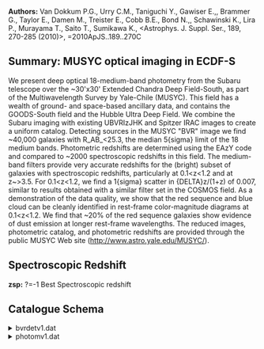 **Authors:** Van Dokkum P.G., Urry C.M., Taniguchi Y., Gawiser E.,, Brammer G., Taylor E., Damen M., Treister E., Cobb B.E., Bond N.,, Schawinski K., Lira P., Murayama T., Saito T., Sumikawa K., <Astrophys. J. Suppl. Ser., 189, 270-285 (2010)>, =2010ApJS..189..270C

## Summary: MUSYC optical imaging in ECDF-S 

We present deep optical 18-medium-band photometry from the Subaru telescope over the ~30'x30' Extended Chandra Deep Field-South, as part of the Multiwavelength Survey by Yale-Chile (MUSYC). This field has a wealth of ground- and space-based ancillary data, and contains the GOODS-South field and the Hubble Ultra Deep Field. We combine the Subaru imaging with existing UBVRIzJHK and Spitzer IRAC images to create a uniform catalog. Detecting sources in the MUSYC "BVR" image we find ~40,000 galaxies with R_AB_<25.3, the median 5{sigma} limit of the 18 medium bands. Photometric redshifts are determined using the EAzY code and compared to ~2000 spectroscopic redshifts in this field. The medium-band filters provide very accurate redshifts for the (bright) subset of galaxies with spectroscopic redshifts, particularly at 0.1<z<1.2 and at z~>3.5. For 0.1<z<1.2, we find a 1{sigma} scatter in {DELTA}z/(1+z) of 0.007, similar to results obtained with a similar filter set in the COSMOS field. As a demonstration of the data quality, we show that the red sequence and blue cloud can be cleanly identified in rest-frame color-magnitude diagrams at 0.1<z<1.2. We find that ~20% of the red sequence galaxies show evidence of dust emission at longer rest-frame wavelengths. The reduced images, photometric catalog, and photometric redshifts are provided through the public MUSYC Web site (http://www.astro.yale.edu/MUSYC/).

## Spectroscopic Redshift 
 
**zsp:** ?=-1 Best Spectroscopic redshift 
 

## Catalogue Schema

<details>
<summary>bvrdetv1.dat</summary>

| Bytes     | Format   | Units    | Label     | Explanations                                            |
|:----------|:---------|:---------|:----------|:--------------------------------------------------------|
| 4- 8      | I5       | ---      | Seq       | [0/84401] Sequential Object Identifier                  |
| 12- 21    | F10.6    | deg      | RAdeg     | Right ascension J2000 from SExtractor                   |
| 25- 34    | F10.6    | deg      | DEdeg     | Declination J2000 from SExtractor                       |
| 43- 47    | F5.3     | ---      | S/G       | [0/1] Sextractor neural network classifier,             |
| 0         | (Galaxy) | ->       | 1         | (star)                                                  |
| 55- 60    | F6.3     | pix      | Rkron     | Sextractor Kron_radius                                  |
| 67- 73    | F7.3     | pix      | A         | Sextractor parameter measuring major axis               |
| 81- 86    | F6.3     | pix      | B         | Sextractor parameter measuring minor axis               |
| 93- 99    | F7.3     | deg      | theta     | [-90/90] Sextractor parameter measuring angle           |
| 107- 112  | F6.3     | pix      | Aptot     | [0.99/12.8] Size of total aperture radius               |
| 120- 125  | F6.3     | ---      | Totcor    | [0/18.3] Approximate correction factor from             |
| 129- 138  | F10.3    | uJy      | FAuto     | SExtractor AUTO flux measured on BVR image              |
| 147- 151  | F5.3     | uJy      | e_FAuto   | [0.008] SExtractor AUTO flux error measured on          |
| 157- 164  | F8.3     | uJy      | Flux      | BVR image Sextractor flux (1)                           |
| 172- 177  | F6.3     | uJy      | e_Flux    | [-0.8/30] Error in flux (2)                             |
| 183- 190  | F8.3     | uJy      | FU38      | U38 band Sextractor flux (1)                            |
| 198- 203  | F6.3     | uJy      | e_FU38    | [-0.7/0.32] Error in flux (2)                           |
| 209- 216  | F8.3     | uJy      | FU        | U band Sextractor flux (1)                              |
| 224- 229  | F6.3     | uJy      | e_FU      | [-0.1/0.8] Error in flux (2)                            |
| 235- 242  | F8.3     | uJy      | FB        | B band Sextractor flux (1)                              |
| 250- 255  | F6.3     | uJy      | e_FB      | [-0.2/0.2] Error in flux (2)                            |
| 261- 268  | F8.3     | uJy      | FV        | V band Sextractor flux (1)                              |
| 276- 281  | F6.3     | uJy      | e_FV      | [-0.2/0.7] Error in flux (2)                            |
| 287- 294  | F8.3     | uJy      | FR        | R band Sextractor flux (1)                              |
| 303- 307  | F5.3     | uJy      | e_FR      | [0.012] Error in flux (2)                               |
| 313- 320  | F8.3     | uJy      | FI        | I band Sextractor flux (1)                              |
| 328- 333  | F6.3     | uJy      | e_FI      | [-6.2/2.9] Error in flux (2)                            |
| 339- 346  | F8.3     | uJy      | Fz        | z band Sextractor flux (1)                              |
| 354- 359  | F6.3     | uJy      | e_Fz      | [-2/4.2] Error in flux (2)                              |
| 364- 372  | F9.3     | uJy      | FJ        | J band Sextractor flux (1)                              |
| 379- 385  | F7.3     | uJy      | e_FJ      | [-30/32] Error in flux (2)                              |
| 388- 398  | F11.3    | uJy      | FH        | H band Sextractor flux (1)                              |
| 405- 411  | F7.3     | uJy      | e_FH      | [-40/24] Error in flux (2)                              |
| 416- 424  | F9.3     | uJy      | FK        | K band Sextractor flux (1)                              |
| 431- 437  | F7.3     | uJy      | e_FK      | [-12.8/27.2] Error in flux (2)                          |
| 443- 450  | F8.3     | uJy      | FIA427    | IA427 (4256.3{AA}) band Sextractor flux (1)             |
| 458- 463  | F6.3     | uJy      | e_FIA427  | [-3.9/7.5] Error in flux (2)                            |
| 469- 476  | F8.3     | uJy      | FIA445    | IA445 (4450{AA}, B) band Sextractor flux (1)            |
| 483- 489  | F7.3     | uJy      | e_FIA445  | [-11/2.1] Error in flux (2)                             |
| 494- 502  | F9.3     | uJy      | FIA464    | IA464 (4633.3{AA}) band Sextractor flux (1)             |
| 509- 515  | F7.3     | uJy      | e_FIA464  | [-10.5/176.4] Error in flux (2)                         |
| 522- 528  | F7.3     | uJy      | FIA484    | IA484 (4845.9{AA}) band Sextractor flux (1)             |
| 537- 541  | F5.3     | uJy      | e_FIA484  | [0.014] Error in flux (2)                               |
| 547- 554  | F8.3     | uJy      | FIA505    | IA505 (5060.7{AA}) band Sextractor flux (1)             |
| 562- 567  | F6.3     | uJy      | e_FIA505  | [-0.63/0.31] Error in flux (2)                          |
| 574- 580  | F7.3     | uJy      | FIA527    | IA527 (5258.9{AA}) band Sextractor flux (1)             |
| 589- 593  | F5.3     | uJy      | e_FIA527  | [0.014] Error in flux (2)                               |
| 600- 606  | F7.3     | uJy      | FIA550    | IA550 (V) band Sextractor flux (1)                      |
| 614- 619  | F6.3     | uJy      | e_FIA550  | [-3.8/44.7] Error in flux (2)                           |
| 625- 632  | F8.3     | uJy      | FIA574    | IA574 (5762.1{AA}) band Sextractor flux (1)             |
| 640- 645  | F6.3     | uJy      | e_FIA574  | [-0.62/0.43] Error in flux (2)                          |
| 652- 658  | F7.3     | uJy      | FIA598    | IA598 (6000{AA}) band Sextractor flux (1)               |
| 667- 671  | F5.3     | uJy      | e_FIA598  | [0.016] Error in flux (2)                               |
| 678- 684  | F7.3     | uJy      | FIA624    | IA624 (6230.0{AA}) band Sextractor flux (1)             |
| 693- 697  | F5.3     | uJy      | e_FIA624  | [0.018] Error in flux (2)                               |
| 704- 710  | F7.3     | uJy      | FIA651    | IA651 (6502{AA}) band Sextractor flux (1)               |
| 719- 723  | F5.3     | uJy      | e_FIA651  | [0.015] Error in flux (2)                               |
| 730- 736  | F7.3     | uJy      | FIA679    | IA679 (6778.8{AA}) band Sextractor flux (1)             |
| 745- 749  | F5.3     | uJy      | e_FIA679  | [0.016] Error in flux (2)                               |
| 755- 762  | F8.3     | uJy      | FIA709    | IA709 (7010.7{AA}) band Sextractor flux (1)             |
| 769- 775  | F7.3     | uJy      | e_FIA709  | [-79/6] Error in flux (2)                               |
| 782- 788  | F7.3     | uJy      | FIA738    | IA738 (7358.7{AA}) band Sextractor flux (1)             |
| 797- 801  | F5.3     | uJy      | e_FIA738  | [0.018] Error in flux (2)                               |
| 808- 814  | F7.3     | uJy      | FIA767    | IA767 (7681.2{AA}) band Sextractor flux (1)             |
| 823- 827  | F5.3     | uJy      | e_FIA767  | [0.045] Error in flux (2)                               |
| 834- 840  | F7.3     | uJy      | FIA797    | IA797 (7970{AA}) band Sextractor flux (1)               |
| 849- 853  | F5.3     | uJy      | e_FIA797  | [0.056] Error in flux (2)                               |
| 859- 866  | F8.3     | uJy      | FIA827    | IA827 (8240.9{AA}) band Sextractor flux (1)             |
| 873- 879  | F7.3     | uJy      | e_FIA827  | [-29/52]?=- Error in flux (2)                           |
| 886- 892  | F7.3     | uJy      | FIA856    | IA856 (8560{AA}) band Sextractor flux (1)               |
| 901- 905  | F5.3     | uJy      | e_FIA856  | [0.072] Error in flux (2)                               |
| 910- 918  | F9.3     | uJy      | F3.6      | Spitzer/IRAC 3.6{mu}m band Sextractor flux (1)          |
| 924- 931  | F8.3     | uJy      | e_F3.6    | [-304/8200] Error in flux (2)                           |
| 937- 944  | F8.3     | uJy      | F4.5      | Spitzer/IRAC 4.5{mu}m band Sextractor flux (1)          |
| 950- 957  | F8.3     | uJy      | e_F4.5    | [-106/311] Error in flux (2)                            |
| 962- 970  | F9.3     | uJy      | F5.8      | Spitzer/IRAC 5.8{mu}m band Sextractor flux (1)          |
| 976- 983  | F8.3     | uJy      | e_F5.8    | [-233/472] Error in flux (2)                            |
| 988- 996  | F9.3     | uJy      | F8.0      | Spitzer/IRAC 8.0{mu}m band Sextractor flux (1)          |
| 1002-1009 | F8.3     | uJy      | e_F8.0    | [-276/197] Error in flux (2)                            |
| 1016-1019 | I4       | ---      | Flags     | SExtractor Flag from BVR detection image (3)            |
| 1022-1027 | I6       | ---      | MUSYC     | Number of Corresponding source in MUSYC broad           |
| 1         | =        | The      | object    | has neighbours, bright and close enough to              |
| 2         | =        | The      | object    | was originally blended with another one                 |
| 4         | =        | At       | least     | one pixel of the object is saturated (or very close to) |
| 8         | =        | The      | object    | is truncated (too close to an image boundary)           |
| 16        | =        | Object's | aperture  | data are incomplete or corrupted                        |
| 32        | =        | Object's | isophotal | data are incomplete or corrupted                        |
| 64        | =        | A        | memory    | overflow occurred during deblending                     |
| 128       | =        | A        | memory    | overflow occurred during extraction                     |

**Note**: From aperture radius = 1xFWHM; not corrected from Galactic absorption.
Note (2): From empty apertures of size 1xFWHM
Note (3): SExtractor flag FLAGS contain, coded in additive numbers, all the
          extraction flags as a sum of powers of 2:
    1 = The object has neighbours, bright and close enough to
         significantly bias the MAG AUTO photometry or bad pixels
         (more than 10% of the integrated area affected)
    2 = The object was originally blended with another one
    4 = At least one pixel of the object is saturated (or very close to)
    8 = The object is truncated (too close to an image boundary)
   16 = Object's aperture data are incomplete or corrupted
   32 = Object's isophotal data are incomplete or corrupted
   64 = A memory overflow occurred during deblending
  128 = A memory overflow occurred during extraction

</details>

<details>
<summary>photomv1.dat</summary>

| Bytes   | Format   | Units     | Label    | Explanations                                 |
|:--------|:---------|:----------|:---------|:---------------------------------------------|
| 2- 6    | I5       | ---       | Seq      | [0/84401] Sequential Object Identifier       |
| 10- 19  | F10.6    | deg       | RAdeg    | Right ascension J2000 from SExtractor        |
| 24- 33  | F10.6    | deg       | DEdeg    | Declination J2000 from SExtractor            |
| 42      | I1       | ---       | X        | [0/1] Flag 1 if detected source is an X-ray  |
| 46- 51  | F6.3     | ---       | zsp      | ?=-1 Best Spectroscopic redshift             |
| 59- 60  | I2       | ---       | r_zsp    | [1/24]?=-1 Catalog from which adopted        |
| 66- 67  | I2       | ---       | q_zsp    | ?=-1 Quality Flag from Orginal Survey (5)    |
| 70- 76  | F7.3     | ---       | zph      | ?=-99.000 Redshift estimate from EAzY        |
| 79- 85  | F7.3     | ---       | E_zph    | ?=-99.000 68% confidence lower limit EAzY    |
| 88- 94  | F7.3     | ---       | e_zph    | ?=-99.000 68% confidence upper limit EAzY    |
| 96-103  | F8.3     | ---       | chizph   | ?=-99.000 Chi-squared value of EAzY best fit |
| 105-112 | F8.3     | ---       | q_zph    | ?=-99.000 Quality Flag from EAzY (best <=1)  |
| 120     | I1       | ---       | S/G2     | [0/1] 1 if EAzY fit to stellar template is   |
| 124-129 | F6.2     | mag       | FVRF     | ?=99.00 Rest-frame V-band flux from EAzY     |
| 134-138 | F5.2     | mag       | U-VRF    | ?=99.00 Rest-frame U-V band color from EAzY  |
| 143-147 | F5.2     | mag       | V-JRF    | ?=99.00 Rest-frame V-J band color from EAzY  |
| 1       | =        | VVDS,     | CIMOS    | VLT Deep Survey                              |
| 2       | =        | Szokoly   | et       | al., 2004, Cat. J/ApJS/155/271               |
| 3       | =        | Croom     | et       | al., 2001, Cat. J/MNRAS/328/150              |
| 5       | =        | Van       | der      | Wel et al., 2004ApJ...601L...5V              |
| 10      | =        | Cristiani | et       | al. 2000A&A...359..489C                      |
| 11      | =        | Strogler  | et       | al., 2004, Cat. J/ApJ/613/200                |
| 18      | =        | MUSYC,    | Lira     | et al., in prep                              |
| 19      | =        | Treister  | et       | al, 2009, Cat. J/ApJ/693/1713                |
| 20      | =        | Cimatti   | et       | al., 2002, Cat. J/A+A/392/395 (K20)          |
| 21      | =        | Kriek     | et       | al., 2008, Cat. J/ApJ/677/219                |
| 22      | =        | VLT/FORS2 | Vanzella | et al., 2008, Cat. J/A+A/478/83;             |
| 23      | =        | GOODS     | VIMOS    | (Balestra et al., 2010, Cat. J/A+A/512/A12)  |
| 24      | =        | GOODS     | VIMOS    | (Balestra et al., 2010, Cat. J/A+A/512/A12)  |

**Note**: X-ray counterparts included an additional QSO template when
     finding redshift solutions and rest frame colors in EAzY
Note (5): Best redshift taken from compilations by Gabe & the GOODS team as
          well as the literature, as follows:
   1 = VVDS, CIMOS VLT Deep Survey
       1: 50% confidence in the redshift;
       2: 75% confidence in the redshift;
       3: 95% confidence in the redshift;
       4: 100% confidence in the redshift;
       9:  Single emission line objects
   2 = Szokoly et al., 2004, Cat. J/ApJS/155/271
       3.0: reliable redshift determination with unambigous X-ray counterpart;
       2.0: reliable redshift determination;
       1.0: detection of some features (typically single narrow EL);
       0.5: hint of some spectral features;
       0.0: no success
   3 = Croom et al., 2001, Cat. J/MNRAS/328/150
   5 = Van der Wel et al., 2004ApJ...601L...5V
  10 = Cristiani et al. 2000A&A...359..489C
  11 = Strogler et al., 2004, Cat. J/ApJ/613/200
  18 = MUSYC, Lira et al., in prep
  19 = Treister et al, 2009, Cat. J/ApJ/693/1713
  20 = Cimatti et al., 2002, Cat. J/A+A/392/395 (K20)
  21 = Kriek et al., 2008, Cat. J/ApJ/677/219
  22 = VLT/FORS2 Vanzella et al., 2008, Cat. J/A+A/478/83;
       A: Solid redshift determination;
       B: likely redshift determination;
       C: tentative redshift determination
  23 = GOODS VIMOS (Balestra et al., 2010, Cat. J/A+A/512/A12)
       Low Res Blue (LR) spectra v2.0.1:
       1:100% confidence in the redshift;
       2: 60% confidence in the redshift;
       3: 20% confidence in the redshift
  24 = GOODS VIMOS (Balestra et al., 2010, Cat. J/A+A/512/A12)
       Med Res Orange (MR) spectra v2.0:
       1: 100% confidence in the redshift;
       2: 95% confidence in the redshift;
       3: 60% confidence in the redshift

</details>
